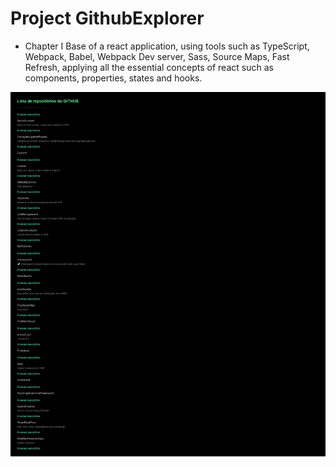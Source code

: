 # Project GithubExplorer

- Chapter I
Base of a react application, using tools such as TypeScript, Webpack, Babel, Webpack Dev server, Sass, Source Maps, Fast Refresh, applying all the essential concepts of react such as components, properties, states and hooks.



<img src="https://github.com/allanrodriguesmachado/GithubExplorer/blob/main/public/assets/GithubExplorer.png" alt="Next Level Week Esports Logo"/></p>
